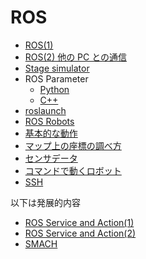 # ROS

- [ROS(1)](basics_01.md)
- [ROS(2) 他の PC との通信](basics_02.md)
- [Stage simulator](./stage_simulator/Home.md)
- ROS Parameter
  - [Python](parameter_py.md)
  - [C++](parameter_cpp.md)
- [roslaunch](roslaunch.md)
- [ROS Robots](./robots/Home.md)
- [基本的な動作](./basic_behaviors/Home.md)
- [マップ上の座標の調べ方](./how_to_get_coordinates.md)
- [センサデータ](./sensor_data/Home.md)
- [コマンドで動くロボット](./recv_commands.md)
- [SSH](./ssh.md)

以下は発展的内容

- [ROS Service and Action(1)](service_action_01.md)
- [ROS Service and Action(2)](service_action_02.md)
- [SMACH](./smach/Home.md)
